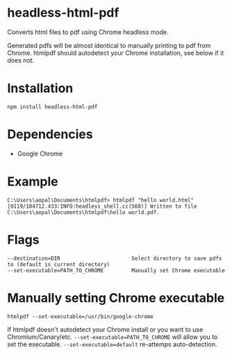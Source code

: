 # headless-html-pdf

Converts html files to pdf using Chrome headless mode.

Generated pdfs will be almost identical to manually printing to pdf from Chrome. htmlpdf should autodetect your Chrome installation, see below if it does not.

# Installation
`npm install headless-html-pdf`

# Dependencies
- Google Chrome

# Example
```
C:\Users\aopal\Documents\htmlpdf> htmlpdf "hello world.html"
[0119/184712.433:INFO:headless_shell.cc(568)] Written to file C:\Users\aopal\Documents\htmlpdf\hello world.pdf.
```

# Flags
```
--destination=DIR                       Select directory to save pdfs to (default is current directory)
--set-executable=PATH_TO_CHROME         Manually set Chrome executable
```

# Manually setting Chrome executable
`htmlpdf --set-executable=/usr/bin/google-chrome`

If htmlpdf doesn't autodetect your Chrome install or you want to use Chromium/Canary/etc. `--set-executable=PATH_TO_CHROME` will allow you to set the executable. `--set-executable=default` re-attemps auto-detection.